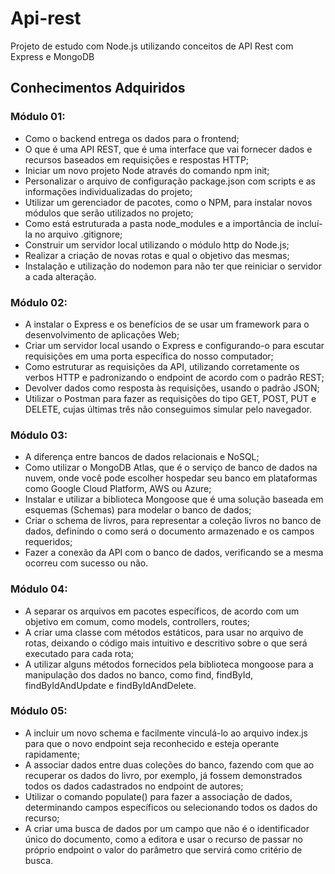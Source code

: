 # Api-rest
Projeto de estudo com Node.js utilizando conceitos de API Rest com Express e MongoDB

## Conhecimentos Adquiridos

### Módulo 01:
- Como o backend entrega os dados para o frontend;
- O que é uma API REST, que é uma interface que vai fornecer dados e recursos baseados em requisições e respostas HTTP;
- Iniciar um novo projeto Node através do comando npm init;
- Personalizar o arquivo de configuração package.json com scripts e as informações individualizadas do projeto;
- Utilizar um gerenciador de pacotes, como o NPM, para instalar novos módulos que serão utilizados no projeto;
- Como está estruturada a pasta node_modules e a importância de incluí-la no arquivo .gitignore;
- Construir um servidor local utilizando o módulo http do Node.js;
- Realizar a criação de novas rotas e qual o objetivo das mesmas;
- Instalação e utilização do nodemon para não ter que reiniciar o servidor a cada alteração.

### Módulo 02:
- A instalar o Express e os benefícios de se usar um framework para o desenvolvimento de aplicações Web;
- Criar um servidor local usando o Express e configurando-o para escutar requisições em uma porta específica do nosso computador;
- Como estruturar as requisições da API, utilizando corretamente os verbos HTTP e padronizando o endpoint de acordo com o padrão REST;
- Devolver dados como resposta às requisições, usando o padrão JSON;
- Utilizar o Postman para fazer as requisições do tipo GET, POST, PUT e DELETE, cujas últimas três não conseguimos simular pelo navegador.

### Módulo 03:
- A diferença entre bancos de dados relacionais e NoSQL;
- Como utilizar o MongoDB Atlas, que é o serviço de banco de dados na nuvem, onde você pode escolher hospedar seu banco em plataformas como Google Cloud Platform, AWS ou Azure;
- Instalar e utilizar a biblioteca Mongoose que é uma solução baseada em esquemas (Schemas) para modelar o banco de dados;
- Criar o schema de livros, para representar a coleção livros no banco de dados, definindo o como será o documento armazenado e os campos requeridos;
- Fazer a conexão da API com o banco de dados, verificando se a mesma ocorreu com sucesso ou não.

### Módulo 04:
- A separar os arquivos em pacotes específicos, de acordo com um objetivo em comum, como models, controllers, routes;
- A criar uma classe com métodos estáticos, para usar no arquivo de rotas, deixando o código mais intuitivo e descritivo sobre o que será executado para cada rota;
- A utilizar alguns métodos fornecidos pela biblioteca mongoose para a manipulação dos dados no banco, como find, findById, findByIdAndUpdate e findByIdAndDelete.

### Módulo 05:
- A incluir um novo schema e facilmente vinculá-lo ao arquivo index.js para que o novo endpoint seja reconhecido e esteja operante rapidamente;
- A associar dados entre duas coleções do banco, fazendo com que ao recuperar os dados do livro, por exemplo, já fossem demonstrados todos os dados cadastrados no endpoint de autores;
- Utilizar o comando populate() para fazer a associação de dados, determinando campos específicos ou selecionando todos os dados do recurso;
- A criar uma busca de dados por um campo que não é o identificador único do documento, como a editora e usar o recurso de passar no próprio endpoint o valor do parâmetro que servirá como critério de busca.
